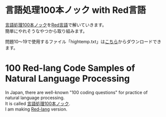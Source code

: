 # 言語処理100本ノック with Red言語

[言語処理100本ノック](http://www.cl.ecei.tohoku.ac.jp/nlp100/)を[Red言語](https://www.red-lang.org)で解いていきます。  
簡単にやれそうなやつから取り組みます。

問題10～19で使用するファイル「hightemp.txt」は[こちら](http://www.cl.ecei.tohoku.ac.jp/nlp100/data/hightemp.txt)からダウンロードできます。

# 100 Red-lang Code Samples of Natural Language Processing

In Japan, there are well-known "100 coding questions" for practice of natural language processing.  
It is called [言語処理100本ノック](http://www.cl.ecei.tohoku.ac.jp/nlp100/).  
I am making [Red-lang](https://www.red-lang.org) version.